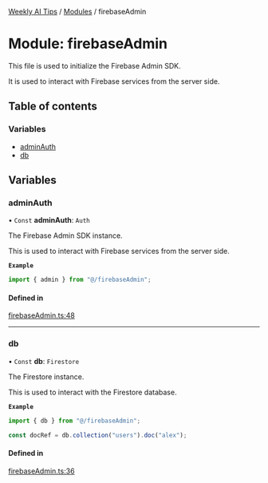 [Weekly AI Tips](../README.md) / [Modules](../modules.md) / firebaseAdmin

# Module: firebaseAdmin

This file is used to initialize the Firebase Admin SDK.

It is used to interact with Firebase services from the server side.

## Table of contents

### Variables

- [adminAuth](firebaseAdmin.md#adminauth)
- [db](firebaseAdmin.md#db)

## Variables

### adminAuth

• `Const` **adminAuth**: `Auth`

The Firebase Admin SDK instance.

This is used to interact with Firebase services from the server side.

**`Example`**

```typescript
import { admin } from "@/firebaseAdmin";
```

#### Defined in

[firebaseAdmin.ts:48](https://github.com/alexsoyes/weekly-ai-tips/blob/8e6b4ae946047053b809d45f37efccbb35947373/firebaseAdmin.ts#L48)

___

### db

• `Const` **db**: `Firestore`

The Firestore instance.

This is used to interact with the Firestore database.

**`Example`**

```typescript
import { db } from "@/firebaseAdmin";

const docRef = db.collection("users").doc("alex");
```

#### Defined in

[firebaseAdmin.ts:36](https://github.com/alexsoyes/weekly-ai-tips/blob/8e6b4ae946047053b809d45f37efccbb35947373/firebaseAdmin.ts#L36)
